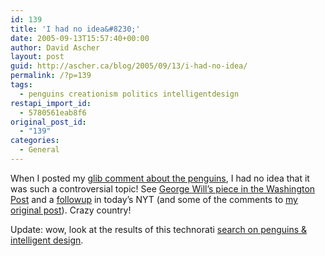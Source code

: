 ```yaml
---
id: 139
title: 'I had no idea&#8230;'
date: 2005-09-13T15:57:40+00:00
author: David Ascher
layout: post
guid: http://ascher.ca/blog/2005/09/13/i-had-no-idea/
permalink: /?p=139
tags:
  - penguins creationism politics intelligentdesign
restapi_import_id:
  - 5780561eab8f6
original_post_id:
  - "139"
categories:
  - General
---
```

When I posted my [glib comment about the penguins](http://ascher.ca/blog/2005/09/10/intelligent-design/), I had no idea that it was such a controversial topic! See [George Will&#8217;s piece in the Washington Post](http://www.washingtonpost.com/wp-dyn/content/article/2005/08/26/AR2005082601486.html) and a [followup](http://www.nytimes.com/2005/09/13/science/13peng.html?adxnnl=1&incamp=article_popular&adxnnlx=1126648369-e+Nle9ioqd/1Zcyi5d3R2w) in today&#8217;s NYT (and some of the comments to [my original post](http://ascher.ca/blog/2005/09/10/intelligent-design/)). Crazy country!

Update: wow, look at the results of this technorati [search on penguins & intelligent design](http://technorati.com/search/penguins+intelligent+design).